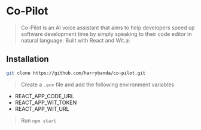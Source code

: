 # Co-Pilot
> Co-Pilot is an AI voice assistant that aims to help developers speed up software development time by simply speaking to their code editor in natural language. Built with React and Wit.ai

## Installation

```sh
git clone https://github.com/harrybanda/co-pilot.git
```
> Create a `.env` file and add the following environment variables
- REACT_APP_CODE_URL
- REACT_APP_WIT_TOKEN
- REACT_APP_WIT_URL

> Run `npm start`
